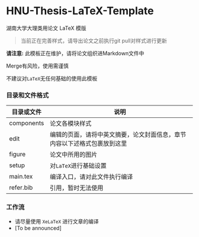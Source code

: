 
# HNU-Thesis-LaTeX-Template

湖南大学大理类用论文 LaTeX 模版

> 当前正在完善样式，请导出论文之前执行git pull对样式进行更新

**请注意:** 此模板正在维护，请将论文组织进Markdown文件中

Merge有风险，使用需谨慎

不建议对`LaTeX`无任何基础的使用此模板

### 目录和文件格式

| 目录或文件 | 说明 |
| --------- | ---- |
| components | 论文各模块样式
| edit | 编辑的页面，请将中英文摘要，论文封面信息，章节内容以下述格式包裹放到这里
| figure | 论文中所用的图片
| setup | 对`LaTeX`进行基础设置
| main.tex | 编译入口，请对此文件执行编译
| refer.bib | 引用，暂时无法使用

### 工作流

* 请尽量使用 `XeLaTeX` 进行文章的编译
* \[To be announced\]

